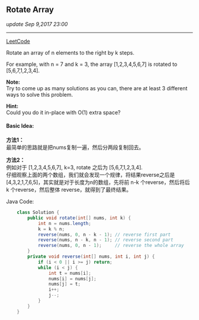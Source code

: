 ## Rotate Array
_update Sep 9,2017  23:00_

---
[LeetCode](https://leetcode.com/problems/rotate-array/description/)

Rotate an array of n elements to the right by k steps.

For example, with n = 7 and k = 3, the array [1,2,3,4,5,6,7] is rotated to [5,6,7,1,2,3,4].

**Note:**  
Try to come up as many solutions as you can, there are at least 3 different ways to solve this problem.

**Hint:**  
Could you do it in-place with O(1) extra space?

#### Basic Idea:
**方法1：**  
最简单的思路就是把nums复制一遍，然后分两段复制回去。

**方法2：**  
例如对于 [1,2,3,4,5,6,7], k=3, rotate 之后为 [5,6,7,1,2,3,4].   
仔细观察上面的两个数组，我们就会发现一个规律，将结果reverse之后是 [4,3,2,1,7,6,5]，其实就是对于长度为n的数组，先将前 n-k 个reverse，然后将后 k 个reverse，然后整体 reverse，就得到了最终结果。

Java Code:
```java
    class Solution {
        public void rotate(int[] nums, int k) {
            int n = nums.length;
            k = k % n;
            reverse(nums, 0, n - k - 1); // reverse first part
            reverse(nums, n - k, n - 1); // reverse second part
            reverse(nums, 0, n - 1);     // reverse the whole array
        }
        private void reverse(int[] nums, int i, int j) {
            if (i < 0 || i >= j) return;
            while (i < j) {
                int t = nums[i];
                nums[i] = nums[j];
                nums[j] = t;
                i++;
                j--;
            }
        }
    }
```
